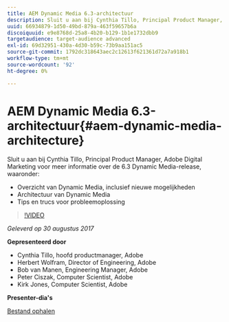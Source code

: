 ```yaml
---
title: AEM Dynamic Media 6.3-architectuur
description: Sluit u aan bij Cynthia Tillo, Principal Product Manager, Adobe Digital Marketing voor meer informatie over de 6.3 Dynamic Media-release.
uuid: 66934879-1d50-49bd-879a-463f59657b6a
discoiquuid: e9e8768d-25a8-4b20-b129-1b1e1732dbb9
targetaudience: target-audience advanced
exl-id: 69d32951-430a-4d30-b59c-73b9aa151ac5
source-git-commit: 1792dc318643aec2c12613f621361d72a7a918b1
workflow-type: tm+mt
source-wordcount: '92'
ht-degree: 0%

---
```


# AEM Dynamic Media 6.3-architectuur{#aem-dynamic-media-architecture}

Sluit u aan bij Cynthia Tillo, Principal Product Manager, Adobe Digital Marketing voor meer informatie over de 6.3 Dynamic Media-release, waaronder:

* Overzicht van Dynamic Media, inclusief nieuwe mogelijkheden
* Architectuur van Dynamic Media
* Tips en trucs voor probleemoplossing

>[!VIDEO](https://video.tv.adobe.com/v/19570/?quality=9)

*Geleverd op 30 augustus 2017*

**Gepresenteerd door**

* Cynthia Tillo, hoofd productmanager, Adobe
* Herbert Wolfram, Director of Engineering, Adobe
* Bob van Manen, Engineering Manager, Adobe
* Peter Ciszak, Computer Scientist, Adobe
* Kirk Jones, Computer Scientist, Adobe

**Presenter-dia&#39;s**

[Bestand ophalen](assets/dynamicmedia83017.pdf)
<!--
[Get back to the Overview](https://helpx.adobe.com/experience-manager/kt/eseminars/gems/aem-index.html)
-->
